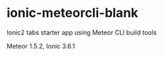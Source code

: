 # ionic-meteorcli-blank
Ionic2 tabs starter app using Meteor CLI build tools

Meteor 1.5.2, Ionic 3.6.1
